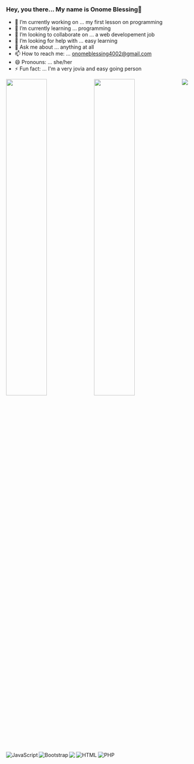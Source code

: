 ### Hey, you there... My name is Onome Blessing👋


- 🔭 I’m currently working on ... my first lesson on programming
- 🌱 I’m currently learning ... programming
- 👯 I’m looking to collaborate on ... a web developement job
- 🤔 I’m looking for help with ... easy learning
- 💬 Ask me about ... anything at all
- 📫 How to reach me: ... onomeblessing4002@gmail.com
- 😄 Pronouns: ... she/her
- ⚡ Fun fact: ... I'm a very jovia and easy going person


<img align="left" width="47%" src="https://github-readme-stats.vercel.app/api?username=blessing0024&show_icons=true&theme=radical"/>
<img align="left" width="47%" src="https://github-readme-stats.vercel.app/api/top-langs/?username=blessing0024&layout=compact"/>


<img align ="left" src="https://img.shields.io/badge/css3-%231572B6.svg?style=for-the-badge&logo=css3&logoColor=white"/>  
<img align ="left" alt="JavaScript" src="https://img.shields.io/badge/javascript-%23323330.svg?style=for-the-badge&logo=javascript&logoColor=%23F7DF1E"/>
<img alt="HTML" src="https://img.shields.io/badge/html5-%23E34F26.svg?style=for-the-badge&logo=html5&logoColor=white"/>

<img alt="PHP" src="https://img.shields.io/badge/php-%23777BB4.svg?style=for-the-badge&logo=php&logoColor=white">  

<img alt="Bootstrap" align="left" src="https://img.shields.io/badge/bootstrap-%23563D7C.svg?style=for-the-badge&logo=bootstrap&logoColor=white"/>

<img align ="left" src="https://img.shields.io/badge/laravel-%23FF2D20.svg?style=for-the-badge&logo=laravel&logoColor=white"/>
